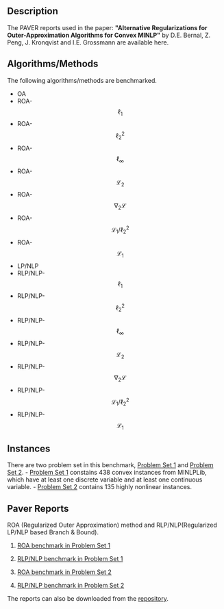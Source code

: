 
## Description


The PAVER reports used in the paper: **"Alternative Regularizations for Outer-Approximation Algorithms for Convex MINLP"** by D.E. Bernal, Z. Peng, J. Kronqvist and I.E. Grossmann are available here.


## Algorithms/Methods
The following algorithms/methods are benchmarked.

- OA
- ROA-$$\ell_1$$
- ROA-$$\ell_2^2$$
- ROA-$$\ell_\infty$$
- ROA-$$\mathcal{L}_2$$
- ROA-$$\nabla_2 \mathcal{L}$$
- ROA-$$\mathcal{L}_1 /\ell_2^2$$
- ROA-$$\mathcal{L}_1$$
- LP/NLP
- RLP/NLP-$$\ell_1$$
- RLP/NLP-$$\ell_2^2$$
- RLP/NLP-$$\ell_\infty$$
- RLP/NLP-$$\mathcal{L}_2$$
- RLP/NLP-$$\nabla_2 \mathcal{L}$$
- RLP/NLP-$$\mathcal{L}_1 /\ell_2^2$$
- RLP/NLP-$$\mathcal{L}_1$$

## Instances

There are two problem set in this benchmark, [Problem Set 1](https://github.com/ZedongPeng/ROA-RLPNLP-Benchmark/blob/main/problem_set/problem_set1.txt) and [Problem Set 2](https://github.com/ZedongPeng/ROA-RLPNLP-Benchmark/blob/main/problem_set/problem_set2.txt). 
    - [Problem Set 1](https://github.com/ZedongPeng/ROA-RLPNLP-Benchmark/blob/main/problem_set/problem_set1.txt) constains 438 convex instances from MINLPLib, which have at least one discrete variable and at least one continuous variable. 
    - [Problem Set 2](https://github.com/ZedongPeng/ROA-RLPNLP-Benchmark/blob/main/problem_set/problem_set2.txt) contains 135 highly nonlinear instances.

## Paver Reports

ROA (Regularized Outer Approximation) method and RLP/NLP(Regularized LP/NLP based Branch & Bound).

1. [ROA benchmark in Problem Set 1](https://zedongpeng.github.io/ROA-RLPNLP-Benchmark/paver_reports/problem_set1/ROA)

2. [RLP/NLP benchmark in Problem Set 1](https://zedongpeng.github.io/ROA-RLPNLP-Benchmark/paver_reports/problem_set1/RLPNLP)

3. [ROA benchmark in Problem Set 2](https://zedongpeng.github.io/ROA-RLPNLP-Benchmark/paver_reports/problem_set2/ROA)

4. [RLP/NLP benchmark in Problem Set 2](https://zedongpeng.github.io/ROA-RLPNLP-Benchmark/paver_reports/problem_set2/RLPNLP)

The reports can also be downloaded from the [repository](https://github.com/ZedongPeng/ROA-RLPNLP-Benchmark).